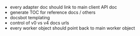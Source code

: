 
* every adapter doc should link to main client API doc
* generate TOC for reference docs / others
* docsbot templating
* control of v0 vs v4 docs urls
* every worker object should point back to main worker object